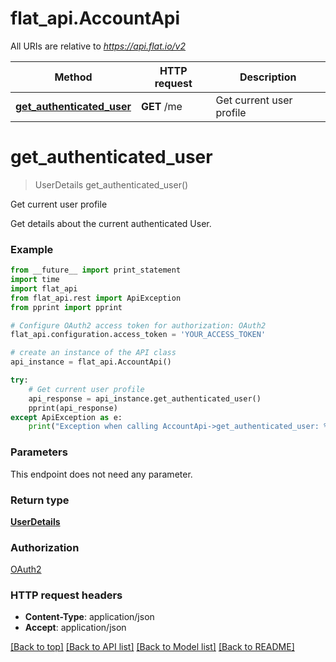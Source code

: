 # flat_api.AccountApi

All URIs are relative to *https://api.flat.io/v2*

Method | HTTP request | Description
------------- | ------------- | -------------
[**get_authenticated_user**](AccountApi.md#get_authenticated_user) | **GET** /me | Get current user profile


# **get_authenticated_user**
> UserDetails get_authenticated_user()

Get current user profile

Get details about the current authenticated User. 

### Example 
```python
from __future__ import print_statement
import time
import flat_api
from flat_api.rest import ApiException
from pprint import pprint

# Configure OAuth2 access token for authorization: OAuth2
flat_api.configuration.access_token = 'YOUR_ACCESS_TOKEN'

# create an instance of the API class
api_instance = flat_api.AccountApi()

try: 
    # Get current user profile
    api_response = api_instance.get_authenticated_user()
    pprint(api_response)
except ApiException as e:
    print("Exception when calling AccountApi->get_authenticated_user: %s\n" % e)
```

### Parameters
This endpoint does not need any parameter.

### Return type

[**UserDetails**](UserDetails.md)

### Authorization

[OAuth2](../README.md#OAuth2)

### HTTP request headers

 - **Content-Type**: application/json
 - **Accept**: application/json

[[Back to top]](#) [[Back to API list]](../README.md#documentation-for-api-endpoints) [[Back to Model list]](../README.md#documentation-for-models) [[Back to README]](../README.md)

